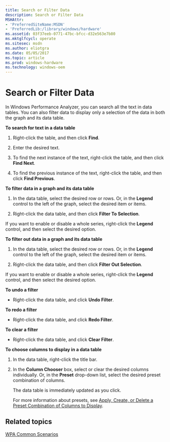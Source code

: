 ```yaml
---
title: Search or Filter Data
description: Search or Filter Data
MSHAttr:
- 'PreferredSiteName:MSDN'
- 'PreferredLib:/library/windows/hardware'
ms.assetid: 03f37eeb-0771-47bc-bfcc-d32e563e7b80
ms.mktglfcycl: operate
ms.sitesec: msdn
ms.author: eliotgra
ms.date: 05/05/2017
ms.topic: article
ms.prod: windows-hardware
ms.technology: windows-oem
---
```


# Search or Filter Data


In Windows Performance Analyzer, you can search all the text in data tables. You can also filter data to display only a selection of the data in both the graph and its data table.

**To search for text in a data table**

1.  Right-click the table, and then click **Find**.

2.  Enter the desired text.

3.  To find the next instance of the text, right-click the table, and then click **Find Next**.

4.  To find the previous instance of the text, right-click the table, and then click **Find Previous**.

**To filter data in a graph and its data table**

1.  In the data table, select the desired row or rows. Or, in the **Legend** control to the left of the graph, select the desired item or items.

2.  Right-click the data table, and then click **Filter To Selection**.

If you want to enable or disable a whole series, right-click the **Legend** control, and then select the desired option.

**To filter out data in a graph and its data table**

1.  In the data table, select the desired row or rows. Or, in the **Legend** control to the left of the graph, select the desired item or items.

2.  Right-click the data table, and then click **Filter Out Selection**.

If you want to enable or disable a whole series, right-click the **Legend** control, and then select the desired option.

**To undo a filter**

-   Right-click the data table, and click **Undo Filter**.

**To redo a filter**

-   Right-click the data table, and click **Redo Filter**.

**To clear a filter**

-   Right-click the data table, and click **Clear Filter**.

**To choose columns to display in a data table**

1.  In the data table, right-click the title bar.

2.  In the **Column Chooser** box, select or clear the desired columns individually. Or, in the **Preset** drop-down list, select the desired preset combination of columns.

    The data table is immediately updated as you click.

    For more information about presets, see [Apply, Create, or Delete a Preset Combination of Columns to Display](apply-create-or-delete-a-preset-combination-of-columns-to-display.md).

## Related topics


[WPA Common Scenarios](windows-performance-analyzer-common-scenarios.md)

 

 







